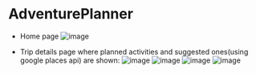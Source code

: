 # AdventurePlanner
- Home page
![image](https://github.com/user-attachments/assets/2236a699-f3da-45c8-9897-7cced9536cb1)

- Trip details page where planned activities and suggested ones(using google places api) are shown:
![image](https://github.com/user-attachments/assets/7cbe727f-fea9-4249-b530-8daf8e26c7b7)
![image](https://github.com/user-attachments/assets/931904d2-37c4-4e98-b071-df12eff09e46)
![image](https://github.com/user-attachments/assets/8d8ab50f-2700-4f67-84ad-87e015d280ef)
![image](https://github.com/user-attachments/assets/ff8fb42a-300f-44be-93f9-d725c1343e50)


